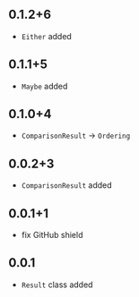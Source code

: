 ## 0.1.2+6

- `Either` added

## 0.1.1+5

- `Maybe` added

## 0.1.0+4

- `ComparisonResult` -> `Ordering`

## 0.0.2+3

- `ComparisonResult` added

## 0.0.1+1

- fix GitHub shield

## 0.0.1

- `Result` class added
